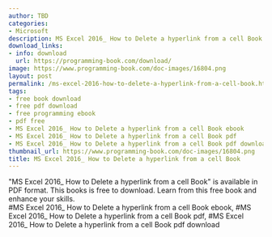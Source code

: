 ```yaml
---
author: TBD
categories:
- Microsoft
description: MS Excel 2016_ How to Delete a hyperlink from a cell Book
download_links:
- info: download
  url: https://programming-book.com/download/
image: https://www.programming-book.com/doc-images/16804.png
layout: post
permalink: /ms-excel-2016-how-to-delete-a-hyperlink-from-a-cell-book.html
tags:
- free book download
- free pdf download
- free programming ebook
- pdf free
- MS Excel 2016_ How to Delete a hyperlink from a cell Book ebook
- MS Excel 2016_ How to Delete a hyperlink from a cell Book pdf
- MS Excel 2016_ How to Delete a hyperlink from a cell Book pdf download
thumbnail_url: https://www.programming-book.com/doc-images/16804.png
title: MS Excel 2016_ How to Delete a hyperlink from a cell Book
---
```


 
<div class="item-desc text-justify">
  "MS Excel 2016_ How to Delete a hyperlink from a cell Book" is available in PDF format. This books is free to download. Learn from this free book and enhance your skills.
  <br>
  #MS Excel 2016_ How to Delete a hyperlink from a cell Book ebook, #MS Excel 2016_ How to Delete a hyperlink from a cell Book pdf, #MS Excel 2016_ How to Delete a hyperlink from a cell Book pdf download
</div>